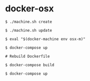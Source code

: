 docker-osx
===========

```
$ ./machine.sh create

$ ./machine.sh update

$ eval "$(docker-machine env osx-m)"

$ docker-compose up

# Rebuild Dockerfile

$ docker-compose build

$ docker-compose up

```
